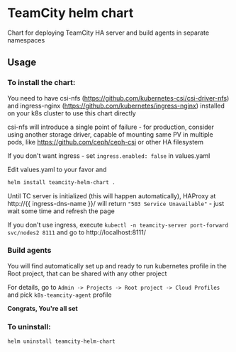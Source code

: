 # TeamCity helm chart

Chart for deploying TeamCity HA server and build agents in separate namespaces

## Usage
### To install the chart:

You need to have csi-nfs (https://github.com/kubernetes-csi/csi-driver-nfs)  
and ingress-nginx (https://github.com/kubernetes/ingress-nginx) installed on your k8s cluster to use this chart directly

csi-nfs will introduce a single point of failure - for production, consider using another storage driver, capable of mounting same PV in multiple pods, like https://github.com/ceph/ceph-csi or other HA filesystem

If you don't want ingress - set `ingress.enabled: false` in values.yaml

Edit values.yaml to your favor and

```sh
helm install teamcity-helm-chart .
```

Until TC server is initialized (this will happen automatically), HAProxy at http://{{ ingress-dns-name }}/ will return `"503 Service Unavailable"` - just wait some time and refresh the page

If you don't use ingress, execute `kubectl -n teamcity-server port-forward svc/nodes2 8111` and go to http://localhost:8111/

### Build agents

You will find automatically set up and ready to run kubernetes profile in the Root project, that can be shared with any other project

For details, go to `Admin -> Projects -> Root project -> Cloud Profiles` and pick `k8s-teamcity-agent` profile

**Congrats, You're all set**

### To uninstall:

```sh
helm uninstall teamcity-helm-chart
```
